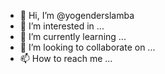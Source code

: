 - 👋 Hi, I’m @yogenderslamba
- 👀 I’m interested in ...
- 🌱 I’m currently learning ...
- 💞️ I’m looking to collaborate on ...
- 📫 How to reach me ...

<!---
yogenderslamba/yogenderslamba is a ✨ special ✨ repository because its `README.md` (this file) appears on your GitHub profile.
You can click the Preview link to take a look at your changes.
--->
